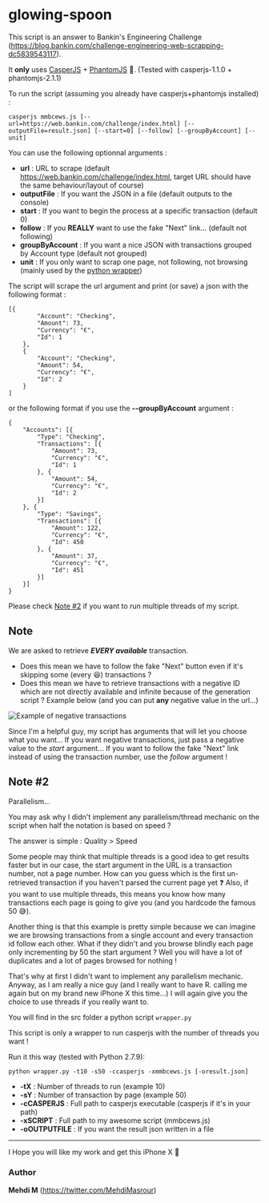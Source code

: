 # glowing-spoon

This script is an answer to Bankin's Engineering Challenge (https://blog.bankin.com/challenge-engineering-web-scrapping-dc5839543117).

It **only** uses [CasperJS](https://github.com/casperjs/casperjs) + [PhantomJS](https://github.com/ariya/phantomjs/) :ghost:.
(Tested with casperjs-1.1.0 + phantomjs-2.1.1)

To run the script (assuming you already have casperjs+phantomjs installed) :

`casperjs mmbcews.js [--url=https://web.bankin.com/challenge/index.html] [--outputFile=result.json] [--start=0] [--follow] [--groupByAccount] [--unit]`

You can use the following optionnal arguments :

- **url** : URL to scrape (default https://web.bankin.com/challenge/index.html, target URL should have the same behaviour/layout of course)
- **outputFile** : If you want the JSON in a file (default outputs to the console)
- **start** : If you want to begin the process at a specific transaction (default 0)
- **follow** : If you **REALLY** want to use the fake "Next" link... (default not following)
- **groupByAccount** : If you want a nice JSON with transactions grouped by Account type  (default not grouped)
- **unit** : If you only want to scrap one page, not following, not browsing (mainly used by the [python wrapper](https://github.com/M3hd1M/glowing-spoon#note-2))


The script will scrape the url argument and print (or save) a json with the following format :
```
[{
		"Account": "Checking",
		"Amount": 73,
		"Currency": "€",
		"Id": 1
	},
	{
		"Account": "Checking",
		"Amount": 54,
		"Currency": "€",
		"Id": 2
	}
]
```

or the following format if you use the **--groupByAccount** argument :
```
{
	"Accounts": [{
		"Type": "Checking",
		"Transactions": [{
			"Amount": 73,
			"Currency": "€",
			"Id": 1
		}, {
			"Amount": 54,
			"Currency": "€",
			"Id": 2
		}]
	}, {
		"Type": "Savings",
		"Transactions": [{
			"Amount": 122,
			"Currency": "€",
			"Id": 450
		}, {
			"Amount": 37,
			"Currency": "€",
			"Id": 451
		}]
	}]
}
```
Please check [Note #2](https://github.com/M3hd1M/glowing-spoon#note-2) if you want to run multiple threads of my script.

## Note

We are asked to retrieve ***EVERY available*** transaction. 

- Does this mean we have to follow the fake "Next" button even if it's skipping some (every :satisfied:) transactions ? 
- Does this mean we have to retrieve transactions with a negative ID which are not directly available and infinite because of the generation script ? Example below (and you can put **any** negative value in the url...)

![Example of negative transactions](https://i.imgur.com/yx5648A.png)

Since I'm a helpful guy, my script has arguments that will let you choose what you want... If you want negative transactions, just pass a negative value to the *start* argument... If you want to follow the fake "Next" link instead of using the transaction number, use the *follow* argument !


## Note #2

Parallelism...

You may ask why I didn't implement any parallelism/thread mechanic on the script when half the notation is based on speed ?

The answer is simple : Quality > Speed

Some people may think that multiple threads is a good idea to get results faster but in our case, the start argument in the URL is a transaction number, not a page number. How can you guess which is the first un-retrieved transaction if you haven't parsed the current page yet :question: Also, if you want to use multiple threads, this means you know how many transactions each page is going to give you (and you hardcode the famous 50 :sweat_smile:).

Another thing is that this example is pretty simple because we can imagine we are browsing transactions from a single account and every transaction id follow each other. What if they didn't and you browse blindly each page only incrementing by 50 the start argument ? Well you will have a lot of duplicates and a lot of pages browsed for nothing !

That's why at first I didn't want to implement any parallelism mechanic.
Anyway, as I am really a nice guy (and I really want to have R. calling me again but on my brand new iPhone X this time...) I will again give you the choice to use threads if you really want to.

You will find in the src folder a python script `wrapper.py`

This script is only a wrapper to run casperjs with the number of threads you want !

Run it this way (tested with Python 2.7.9):

`python wrapper.py -t10 -s50 -ccasperjs -xmmbcews.js [-oresult.json]`

- **-tX** : Number of threads to run (example 10)
- **-sY** : Number of transaction by page (example 50)
- **-cCASPERJS** : Full path to casperjs executable (casperjs if it's in your path)
- **-xSCRIPT** : Full path to my awesome script (mmbcews.js)
- **-oOUTPUTFILE** : If you want the result json written in a file

---

I Hope you will like my work and get this iPhone X :iphone:

### Author 
**Mehdi M** (https://twitter.com/MehdiMasrour)
